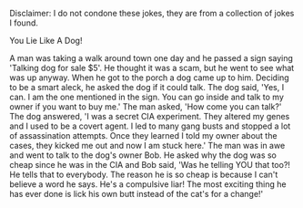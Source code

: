 Disclaimer: I do not condone these jokes, they are from a collection of jokes I found.

You Lie Like A Dog!

A man was taking a walk around town one day and he passed a sign saying 'Talking dog for sale $5'. He thought it was a scam, but he went to see what was up anyway. 
 When he got to the porch a dog came up to him. Deciding to be a smart aleck, he asked the dog if it could talk. 
 The dog said, 'Yes, I can. I am the one mentioned in the sign. You can go inside and talk to my owner if you want to buy me.'
 The man asked, 'How come you can talk?'
 The dog answered, 'I was a secret CIA experiment. They altered my genes and I used to be a covert agent. I led to many gang busts and stopped a lot of assassination attempts. Once they learned I told my owner about the cases, they kicked me out and now I am stuck here.'
The man was in awe and went to talk to the dog's owner Bob. 
 He asked why the dog was so cheap since he was in the CIA and Bob said, 'Was he telling YOU that too?! He tells that to everybody. The reason he is so cheap is because I can't believe a word he says. He's a compulsive liar! The most exciting thing he has ever done is lick his own butt instead of the cat's for a change!'

